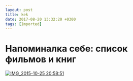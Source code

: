 ```yaml
---
layout: post
title: kek
date: 2017-08-20 13:32:20 +0300
tags: [Imported]
---
```

# Напоминалка себе: список фильмов и книг

[![IMG_2015-10-25 20:58:51](https://vlaim.s3.amazonaws.com/uploads/2015/10/IMG_2015-10-25-205851-1024x759.jpg)](https://vlaim.s3.amazonaws.com/uploads/2015/10/IMG_2015-10-25-205851.jpg)